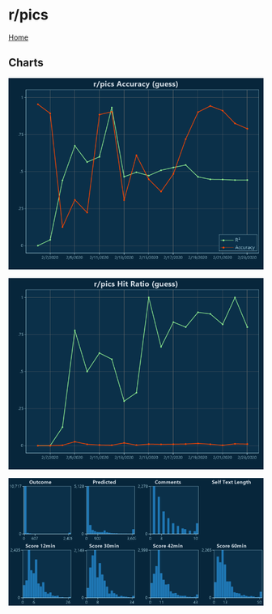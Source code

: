 # r/pics

[Home](../index.md)

## Charts

![r/pics R² (guess)](../images/guess_pics_Accuracy.png "r/pics R² (guess)")

![r/pics Hit Ratio (guess)](../images/guess_pics_HitRatio.png "r/pics Hit Ratio (guess)")

![r/pics Distributions (guess)](../images/guess_pics_Distributions.png "r/pics Distributions (guess)")

